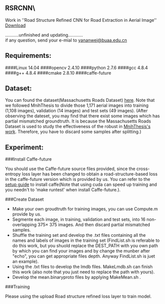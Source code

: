 ## RSRCNN\
Work in ''Road Structure Refined CNN for Road Extraction in Aerial Image''
[Download](http://ieeexplore.ieee.org/document/7876793/?reload=true)

...........unfinished and updating............<br>
if any question, send your e-mial to yananwei@buaa.edu.cn

Requirements:
--------------------------------------------
####Linux 14.04
####opencv 2.4.10
####python 2.7.6
####gcc 4.8.4
####g++ 4.8.4
####cmake 2.8.10
####caffe-future


Dataset:
---------------------------------------------
You can found the dataset(Massachusetts Roads Dataset) [here](https://www.cs.toronto.edu/%7Evmnih/data/.).  Note that we followed MnihThesis to divide those 1,171 aerial
images into training (1,108 images), validation (14 images) and test sets (49 images).
(After observing the dateset, you may find that there exist some images which has partial mismatched groundtruth. 
It is because the Massachusetts Roads Dataset is used to study the effectiveness of the robust in [MnihThesis's work](https://www.cs.toronto.edu/%7Evmnih/docs/Mnih_Volodymyr_PhD_Thesis.pdf).
Therefore, you have to discard some samples after splitting.)

Experiment:
---------------------------------------------
###Install Caffe-future

You should use the Caffe-future source files provided, since the cross-entropy loss layer has been changed to obtain a road-structure-based loss in the caffe-future version which is provided by us. You can refer to the [setup guide](http://caffe.berkeleyvision.org/install_apt.html) to install caffe(Note that using cuda can speed up training and you needn't to 'make runtest' when install Caffe-future.). 

###Create Dataset
* Make your own groudtruth for training images, you can use Compute.m provide by us.<br>
* Segmente each image, in training, validation and test sets, into 16 non-overlapping 375× 375 images. And then discard partial mismatched samples. <br>
* Shuffle the training set and develop the .txt files containing all the names and labels of images in the  training set (FindList.sh is referable to do this work, but you shuold replace the DEST_PATH with you own path by which you can find your images and by change the munber after "echo", you can get appropriate files depth. Anyway FindList.sh is juet an example).<br>
* Using the .txt files to develop the lmdb files. MakeLmdb.sh can finish this work (also note that you just need to replace the path with yours).<br>
* Develop the mean.binaryproto files by applying MakeMean.sh .<br>

###Training

Please using the upload Road structure refined loss layer to train model.
